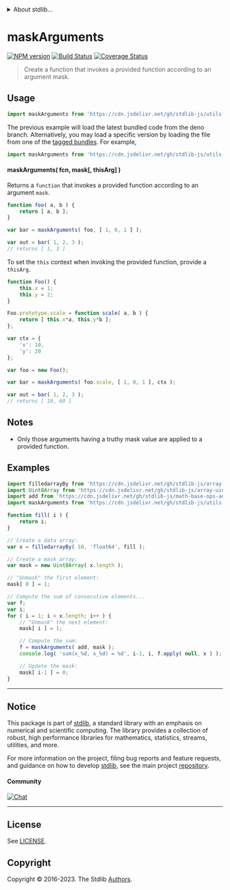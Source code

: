 <!--

@license Apache-2.0

Copyright (c) 2021 The Stdlib Authors.

Licensed under the Apache License, Version 2.0 (the "License");
you may not use this file except in compliance with the License.
You may obtain a copy of the License at

   http://www.apache.org/licenses/LICENSE-2.0

Unless required by applicable law or agreed to in writing, software
distributed under the License is distributed on an "AS IS" BASIS,
WITHOUT WARRANTIES OR CONDITIONS OF ANY KIND, either express or implied.
See the License for the specific language governing permissions and
limitations under the License.

-->


<details>
  <summary>
    About stdlib...
  </summary>
  <p>We believe in a future in which the web is a preferred environment for numerical computation. To help realize this future, we've built stdlib. stdlib is a standard library, with an emphasis on numerical and scientific computation, written in JavaScript (and C) for execution in browsers and in Node.js.</p>
  <p>The library is fully decomposable, being architected in such a way that you can swap out and mix and match APIs and functionality to cater to your exact preferences and use cases.</p>
  <p>When you use stdlib, you can be absolutely certain that you are using the most thorough, rigorous, well-written, studied, documented, tested, measured, and high-quality code out there.</p>
  <p>To join us in bringing numerical computing to the web, get started by checking us out on <a href="https://github.com/stdlib-js/stdlib">GitHub</a>, and please consider <a href="https://opencollective.com/stdlib">financially supporting stdlib</a>. We greatly appreciate your continued support!</p>
</details>

# maskArguments

[![NPM version][npm-image]][npm-url] [![Build Status][test-image]][test-url] [![Coverage Status][coverage-image]][coverage-url] <!-- [![dependencies][dependencies-image]][dependencies-url] -->

> Create a function that invokes a provided function according to an argument mask.

<!-- Section to include introductory text. Make sure to keep an empty line after the intro `section` element and another before the `/section` close. -->

<section class="intro">

</section>

<!-- /.intro -->

<!-- Package usage documentation. -->



<section class="usage">

## Usage

```javascript
import maskArguments from 'https://cdn.jsdelivr.net/gh/stdlib-js/utils-mask-arguments@deno/mod.js';
```
The previous example will load the latest bundled code from the deno branch. Alternatively, you may load a specific version by loading the file from one of the [tagged bundles](https://github.com/stdlib-js/utils-mask-arguments/tags). For example,

```javascript
import maskArguments from 'https://cdn.jsdelivr.net/gh/stdlib-js/utils-mask-arguments@v0.1.0-deno/mod.js';
```

#### maskArguments( fcn, mask\[, thisArg] )

Returns a `function` that invokes a provided function according to an argument `mask`.

```javascript
function foo( a, b ) {
    return [ a, b ];
}

var bar = maskArguments( foo, [ 1, 0, 1 ] );

var out = bar( 1, 2, 3 );
// returns [ 1, 3 ]
```

To set the `this` context when invoking the provided function, provide a `thisArg`.

<!-- eslint-disable no-restricted-syntax -->

```javascript
function Foo() {
    this.x = 1;
    this.y = 2;
}

Foo.prototype.scale = function scale( a, b ) {
    return [ this.x*a, this.y*b ];
};

var ctx = {
    'x': 10,
    'y': 20
};

var foo = new Foo();

var bar = maskArguments( foo.scale, [ 1, 0, 1 ], ctx );

var out = bar( 1, 2, 3 );
// returns [ 10, 60 ]
```

</section>

<!-- /.usage -->

<!-- Package usage notes. Make sure to keep an empty line after the `section` element and another before the `/section` close. -->

<section class="notes">

## Notes

-   Only those arguments having a truthy mask value are applied to a provided function.

</section>

<!-- /.notes -->

<!-- Package usage examples. -->

<section class="examples">

## Examples

<!-- eslint no-undef: "error" -->

```javascript
import filledarrayBy from 'https://cdn.jsdelivr.net/gh/stdlib-js/array-filled-by@deno/mod.js';
import Uint8Array from 'https://cdn.jsdelivr.net/gh/stdlib-js/array-uint8@deno/mod.js';
import add from 'https://cdn.jsdelivr.net/gh/stdlib-js/math-base-ops-add@deno/mod.js';
import maskArguments from 'https://cdn.jsdelivr.net/gh/stdlib-js/utils-mask-arguments@deno/mod.js';

function fill( i ) {
    return i;
}

// Create a data array:
var x = filledarrayBy( 10, 'float64', fill );

// Create a mask array:
var mask = new Uint8Array( x.length );

// "Unmask" the first element:
mask[ 0 ] = 1;

// Compute the sum of consecutive elements...
var f;
var i;
for ( i = 1; i < x.length; i++ ) {
    // "Unmask" the next element:
    mask[ i ] = 1;

    // Compute the sum:
    f = maskArguments( add, mask );
    console.log( 'sum(x_%d, x_%d) = %d', i-1, i, f.apply( null, x ) );

    // Update the mask:
    mask[ i-1 ] = 0;
}
```

</section>

<!-- /.examples -->

<!-- Section to include cited references. If references are included, add a horizontal rule *before* the section. Make sure to keep an empty line after the `section` element and another before the `/section` close. -->

<section class="references">

</section>

<!-- /.references -->

<!-- Section for related `stdlib` packages. Do not manually edit this section, as it is automatically populated. -->

<section class="related">

</section>

<!-- /.related -->

<!-- Section for all links. Make sure to keep an empty line after the `section` element and another before the `/section` close. -->


<section class="main-repo" >

* * *

## Notice

This package is part of [stdlib][stdlib], a standard library with an emphasis on numerical and scientific computing. The library provides a collection of robust, high performance libraries for mathematics, statistics, streams, utilities, and more.

For more information on the project, filing bug reports and feature requests, and guidance on how to develop [stdlib][stdlib], see the main project [repository][stdlib].

#### Community

[![Chat][chat-image]][chat-url]

---

## License

See [LICENSE][stdlib-license].


## Copyright

Copyright &copy; 2016-2023. The Stdlib [Authors][stdlib-authors].

</section>

<!-- /.stdlib -->

<!-- Section for all links. Make sure to keep an empty line after the `section` element and another before the `/section` close. -->

<section class="links">

[npm-image]: http://img.shields.io/npm/v/@stdlib/utils-mask-arguments.svg
[npm-url]: https://npmjs.org/package/@stdlib/utils-mask-arguments

[test-image]: https://github.com/stdlib-js/utils-mask-arguments/actions/workflows/test.yml/badge.svg?branch=v0.1.0
[test-url]: https://github.com/stdlib-js/utils-mask-arguments/actions/workflows/test.yml?query=branch:v0.1.0

[coverage-image]: https://img.shields.io/codecov/c/github/stdlib-js/utils-mask-arguments/main.svg
[coverage-url]: https://codecov.io/github/stdlib-js/utils-mask-arguments?branch=main

<!--

[dependencies-image]: https://img.shields.io/david/stdlib-js/utils-mask-arguments.svg
[dependencies-url]: https://david-dm.org/stdlib-js/utils-mask-arguments/main

-->

[chat-image]: https://img.shields.io/gitter/room/stdlib-js/stdlib.svg
[chat-url]: https://app.gitter.im/#/room/#stdlib-js_stdlib:gitter.im

[stdlib]: https://github.com/stdlib-js/stdlib

[stdlib-authors]: https://github.com/stdlib-js/stdlib/graphs/contributors

[umd]: https://github.com/umdjs/umd
[es-module]: https://developer.mozilla.org/en-US/docs/Web/JavaScript/Guide/Modules

[deno-url]: https://github.com/stdlib-js/utils-mask-arguments/tree/deno
[umd-url]: https://github.com/stdlib-js/utils-mask-arguments/tree/umd
[esm-url]: https://github.com/stdlib-js/utils-mask-arguments/tree/esm
[branches-url]: https://github.com/stdlib-js/utils-mask-arguments/blob/main/branches.md

[stdlib-license]: https://raw.githubusercontent.com/stdlib-js/utils-mask-arguments/main/LICENSE

</section>

<!-- /.links -->
